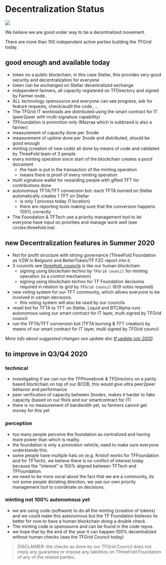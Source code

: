 # Decentralization Status

![](./img/decentralization33.png)

We believe we are good under way to be a decentralized movement.

There are more than 100 independent active parties building the TFGrid today.

## good enough and available today

- token on a public blockchain, in this case Stellar, this provides very good security and decentralization for everyone
- token can be exchanged on Stellar decentralized exchange
- independent farmers, all capacity registered on TFDirectory and signed by Farmer node.
- ALL technology opensource and everyone can see progress, ask for feature requests, check/audit the code, ...
- The TFGrid IT workloads are distributed using the smart contract for IT (peer2peer with multi-signature capability)
- TFFoundation is promotion only (Mazraa which is subbrand is also a farmer)
- measurement of capacity done per 3node
- measurement of uptime done per 3node and distributed, should be good enough
- minting (creation of new code) all done by means of code and validated by ThreeFold team of 3 people.
- every minting operation since start of the blockchain creates a proof document
  - the hash is put in the transaction of the minting operation
  - means there is proof of every minting operation
- multi signature wallet for rewarding people with gifted TFT for contributions done
- autonomous TFTA/TFT conversion bot: each TFTA burned on Stellar automatically creates 1 TFT on Stellar
  - is only 1 process today (1 location)
  - there are reporting tools making sure that the conversion happens 100% correctly
- The Foundation & TFTech use a priority management tool to let everyone have input on priorities and manage work well (see circles.threefold.me)

## new Decentralization features in Summer 2020

- Not for profit structure with strong governance (ThreeFold Foundation as VZW in Belgium) and BetterToken/TF FZC report into it.
- 3 councils see [threefold_councils](threefold_councils.md) is like our human blockchain
  - signing using blockchain techno by ```TFGrid council``` for minting operation (is a control mechanism)
  - signing using blockchain techno for TF Foundation decisions required in relation to grid by ```TFGrid Council``` (6/9 votes required)
- new voting system for our TFT community, which allows everyone to be involved in certain decisions.
  - this voting system will also be used by our councils
- resell bot for TFTA to TFT on Stellar, Liquid and BTCAlpha runs autonomous using our smart contract for IT layer, multi signed by TFGrid council
- run the TFTA/TFT conversion bot (TFTA burning & TFT creation) by means of our smart contract for IT layer, multi signed by TFGrid council

*More info about suggested changes see update doc [tf update july 2020](tf_update_july_2020.md)*

## to improve in Q3/Q4 2020

### technical

- investigating if we can run the TFPhonebook & TFDirectory on a parity based blockchain on top of our BCDB, this would give ultra peer2peer behavior and performance
- peer verification of capacity between 3nodes, makes it harder to fake capacity (based on our flists and our smartcontract for IT)
- there is no measurement of bandwidth yet, so farmers cannot get money for this yet

### perception

- too many people perceive the foundation as centralized and having more power than which is reality.
- the foundation is only a promotion vehicle, need to make sure everyone understands this.
- some people have multiple hats on (e.g. Kristof works for TFFoundation and for TFTech), we believe there is no conflict of interest today because the "interest" is 100% aligned between TFTech and TFFoundation.
- we need to be more vocal about the fact that we are a community, its not some people dictating direction, we use our own priority management tool to coordinate on decisions.

### minting not 100% autonomous yet

- we are using code (software) to do all the minting (creation of tokens) and we could make this autonomous but the TF Foundation believes its better for now to have a human blockchain doing a double check.
- The minting code is opensource and can be found in the code repos.
- we hope that by the end of the year it can happen 100% decentralized without human checks (was the TFGrid Council today)

> DISCLAIMER: the checks as done by our TFGrid Council does not imply any guarantee or impose any liabilities on THreeFold Foundation of any of the related parties.